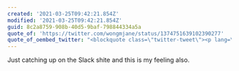 ```yaml
---
created: '2021-03-25T09:42:21.854Z'
modified: '2021-03-25T09:42:21.854Z'
guid: 8c2a8759-908b-40d5-9baf-798844334a5a
quote_of: 'https://twitter.com/wongmjane/status/1374751639102390277'
quote_of_oembed_twitter: "<blockquote class=\"twitter-tweet\"><p lang=\"en\" dir=\"ltr\">Introducing a cross-platform messaging system that you can use to communicate with anyone else, even if they’re at other companies \U0001F680 <a href=\"https://t.co/vOroG0GnLj\">pic.twitter.com/vOroG0GnLj</a></p>&mdash; Jane Manchun Wong (@wongmjane) <a href=\"https://twitter.com/wongmjane/status/1374751639102390277?ref_src=twsrc%5Etfw\">March 24, 2021</a></blockquote>\n<script async src=\"https://platform.twitter.com/widgets.js\" charset=\"utf-8\"></script>\n"
---
```

Just catching up on the Slack shite and this is my feeling also. 
